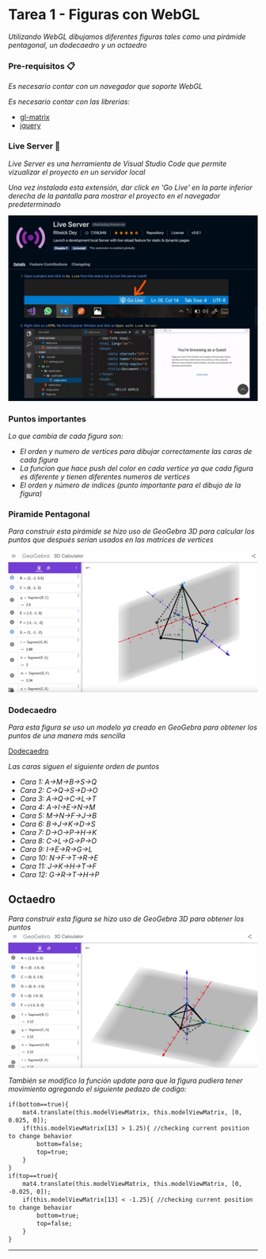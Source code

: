 # Tarea 1 - Figuras con WebGL
_Utilizando WebGL dibujamos diferentes figuras tales como una pirámide pentagonal, un dodecaedro y un octaedro_

### Pre-requisitos 📋

_Es necesario contar con un navegador que soporte WebGL_

_Es necesario contar con las librerias:_
* [gl-matrix](https://github.com/toji/gl-matrix)
* [jquery](https://github.com/jquery/jquery)

### Live Server 🔧

_Live Server es una herramienta de Visual Studio Code que permite vizualizar el proyecto en un servidor local_

_Una vez instalada esta extensión, dar click en 'Go Live' en la parte inferior derecha de la pantalla para mostrar el proyecto en el navegador predeterminado_

<img src="img/Live Server.png" alt="LiveServerExample"/>

### Puntos importantes

_Lo que cambia de cada figura son:_

* _El orden y numero de vertices para dibujar correctamente las caras de cada figura_
* _La funcion que hace push del color en cada vertice ya que cada figura es diferente y tienen diferentes numeros de vertices_
* _El orden y número de indices (punto importante para el dibujo de la figura)_

### Piramide  Pentagonal

_Para construir esta pirámide se hizo uso de GeoGebra 3D para calcular los puntos que después serían usados en las matrices de vertices_

<img src="img/Piramide.png" alt="Piramide"/>

### Dodecaedro

_Para esta figura se uso un modelo ya creado en GeoGebra para obtener los puntos de una manera más sencilla_

[Dodecaedro](https://www.geogebra.org/m/wMCYtgcY)

_Las caras siguen el siguiente orden de puntos_

* _Cara 1: A->M->B->S->Q_
* _Cara 2: C->Q->S->D->O_
* _Cara 3: A->Q->C->L->T_
* _Cara 4: A->I->E->N->M_
* _Cara 5: M->N->F->J->B_
* _Cara 6: B->J->K->D->S_
* _Cara 7: D->O->P->H->K_
* _Cara 8: C->L->G->P->O_
* _Cara 9: I->E->R->G->L_
* _Cara 10: N->F->T->R->E_
* _Cara 11: J->K->H->T->F_
* _Cara 12: G->R->T->H->P_

## Octaedro

_Para construir esta figura se hizo uso de GeoGebra 3D para obtener los puntos_
<img src="img/Octaedro.png" alt="Piramide"/>

_También se modifico la función update para que la figura pudiera tener movimiento agregando el siguiente pedazo de codigo:_
```
if(bottom==true){
    mat4.translate(this.modelViewMatrix, this.modelViewMatrix, [0, 0.025, 0]);
    if(this.modelViewMatrix[13] > 1.25){ //checking current position to change behavior
        bottom=false;
        top=true;
    }
}
if(top==true){
    mat4.translate(this.modelViewMatrix, this.modelViewMatrix, [0, -0.025, 0]);
    if(this.modelViewMatrix[13] < -1.25){ //checking current position to change behavior
        bottom=true;
        top=false;
    }
}
```



---